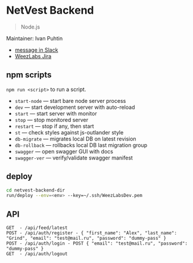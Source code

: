# NetVest Backend

> Node.js

Maintainer: Ivan Puhtin

* [message in Slack](https://weezlabs.slack.com/messages/@strider/)
* [WeezLabs Jira](https://weezlabs.atlassian.net/secure/ViewProfile.jspa?name=teamfortresslife)

## npm scripts
`npm run <script>` to run a script.

* `start-node` — start bare node server process
* `dev` — start development server with auto-reload
* `start` — start server with monitor
* `stop` — stop monitored server
* `restart` — stop if any, then start
* `st` — check styles against js-outlander style
* `db-migrate` — migrates local DB on latest revision
* `db-rollback` — rollbacks local DB last migration group
* `swagger` — open swagger GUI with docs
* `swagger-ver` — verify/validate swagger manifest

## deploy
```sh
cd netvest-backend-dir
run/deploy --env=<env> --key=~/.ssh/WeezLabsDev.pem
```

## API
```
GET  - /api/feed/latest
POST - /api/auth/register - { "first_name": "Alex", "last_name": "Grind", "email": "test@mail.ru", "password": "dummy-pass" }
POST - /api/auth/login - POST { "email": "test@mail.ru", "password": "dummy-pass" }
GET  - /api/auth/logout
```
